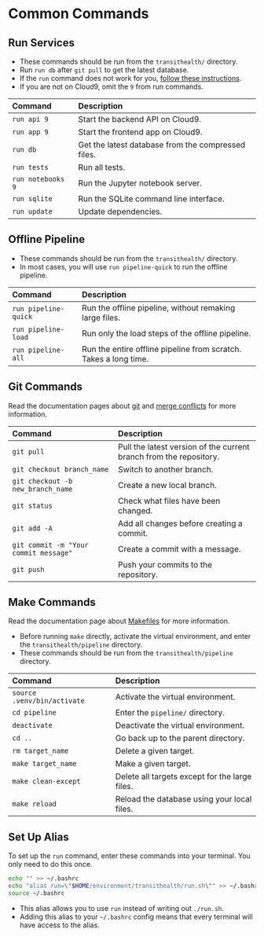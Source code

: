 # Common Commands

## Run Services

- These commands should be run from the `transithealth/` directory.
- Run `run db` after `git pull` to get the latest database.
- If the `run` command does not work for you, [follow these instructions](#set-up-alias).
- If you are not on Cloud9, omit the `9` from run commands.

| Command | Description |
|:--|:--|
| `run api 9` | Start the backend API on Cloud9. |
| `run app 9` | Start the frontend app on Cloud9. |
| `run db` | Get the latest database from the compressed files. |
| `run tests` | Run all tests. |
| `run notebooks 9` | Run the Jupyter notebook server. |
| `run sqlite` | Run the SQLite command line interface. |
| `run update` | Update dependencies. |

## Offline Pipeline

- These commands should be run from the `transithealth/` directory.
- In most cases, you will use `run pipeline-quick` to run the offline pipeline. 

| Command | Description |
|:--|:--|
| `run pipeline-quick` | Run the offline pipeline, without remaking large files. |
| `run pipeline-load` | Run only the load steps of the offline pipeline. |
| `run pipeline-all` | Run the entire offline pipeline from scratch. Takes a long time. |

## Git Commands

Read the documentation pages about [git](git.md) and [merge conflicts](merge_conflicts.md) for more information.

| Command | Description |
|:--|:--|
| `git pull` | Pull the latest version of the current branch from the repository. |
| `git checkout branch_name` | Switch to another branch. |
| `git checkout -b new_branch_name` | Create a new local branch. |
| `git status` | Check what files have been changed. |
| `git add -A` | Add all changes before creating a commit. |
| `git commit -m "Your commit message"` | Create a commit with a message. |
| `git push` | Push your commits to the repository. |

## Make Commands

Read the documentation page about [Makefiles](makefiles.md) for more information.

- Before running `make` directly, activate the virtual environment, and enter the `transithealth/pipeline` directory.
- These commands should be run from the `transithealth/pipeline` directory.

| Command | Description |
|:--|:--|
| `source .venv/bin/activate` | Activate the virtual environment. |
| `cd pipeline` | Enter the `pipeline/` directory. |
| `deactivate` | Deactivate the virtual environment. |
| `cd ..` | Go back up to the parent directory. |
| `rm target_name` | Delete a given target. |
| `make target_name` | Make a given target. |
| `make clean-except` | Delete all targets except for the large files. |
| `make reload` | Reload the database using your local files. |

## Set Up Alias

To set up the `run` command, enter these commands into your terminal. You only need to do this once.

```bash
echo "" >> ~/.bashrc
echo "alias run=\"$HOME/environment/transithealth/run.sh\"" >> ~/.bashrc
source ~/.bashrc
```

- This alias allows you to use `run` instead of writing out `./run.sh`.
- Adding this alias to your `~/.bashrc` config means that every terminal will have access to the alias.
